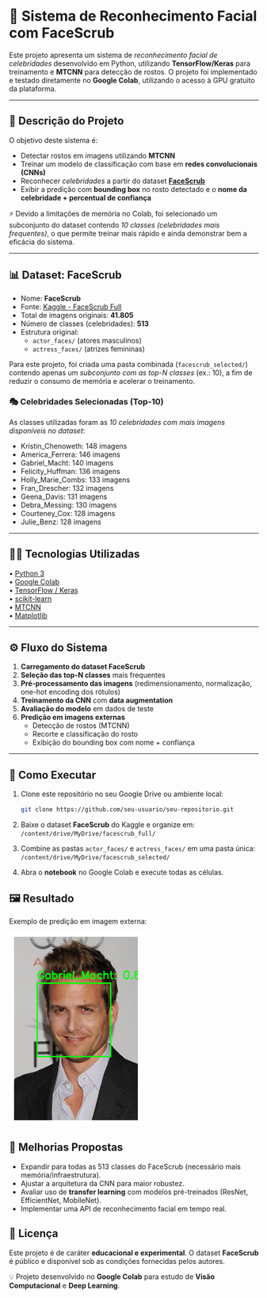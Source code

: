 # 🔎 Sistema de Reconhecimento Facial com FaceScrub

Este projeto apresenta um sistema de *reconhecimento facial de celebridades* desenvolvido em Python, utilizando **TensorFlow/Keras** para treinamento e **MTCNN** para detecção de rostos.   O projeto foi implementado e testado diretamente no **Google Colab**, utilizando o acesso à GPU gratuito da plataforma.

---
## 📌 Descrição do Projeto

O objetivo deste sistema é:
- Detectar rostos em imagens utilizando **MTCNN**  
- Treinar um modelo de classificação com base em **redes convolucionais (CNNs)**  
- Reconhecer *celebridades* a partir do dataset [**FaceScrub**](https://www.kaggle.com/datasets/rajnishe/facescrub-full)  
- Exibir a predição com **bounding box** no rosto detectado e o **nome da celebridade + percentual de confiança**

⚡ Devido a limitações de memória no Colab, foi selecionado um subconjunto do dataset contendo *10 classes (celebridades mais frequentes)*, o que permite treinar mais rápido e ainda demonstrar bem a eficácia do sistema.

---
## 📊 Dataset: FaceScrub

- Nome: **FaceScrub**  
- Fonte: [Kaggle - FaceScrub Full](https://www.kaggle.com/datasets/rajnishe/facescrub-full)  
- Total de imagens originais: **41.805**  
- Número de classes (celebridades): **513**  
- Estrutura original:
  - `actor_faces/` (atores masculinos)  
  - `actress_faces/` (atrizes femininas)  

Para este projeto, foi criada uma pasta combinada (`facescrub_selected/`) contendo apenas um *subconjunto com as top-N classes* (ex.: 10), a fim de reduzir o consumo de memória e acelerar o treinamento.

### 🎭 Celebridades Selecionadas (Top-10)

As classes utilizadas foram as *10 celebridades com mais imagens disponíveis no dataset*:
 - Kristin_Chenoweth: 148 imagens
 - America_Ferrera: 146 imagens
 - Gabriel_Macht: 140 imagens
 - Felicity_Huffman: 136 imagens
 - Holly_Marie_Combs: 133 imagens
 - Fran_Drescher: 132 imagens
 - Geena_Davis: 131 imagens
 - Debra_Messing: 130 imagens
 - Courteney_Cox: 128 imagens
 - Julie_Benz: 128 imagens

---

## 🧑‍💻 Tecnologias Utilizadas

• [Python 3](https://www.python.org/)  
• [Google Colab](https://colab.research.google.com/)  
• [TensorFlow / Keras](https://www.tensorflow.org/)  
• [scikit-learn](https://scikit-learn.org/stable/)  
• [MTCNN](https://github.com/ipazc/mtcnn)  
• [Matplotlib](https://matplotlib.org/)  

---

## ⚙️ Fluxo do Sistema

1. **Carregamento do dataset FaceScrub**  
2. **Seleção das top-N classes** mais frequentes  
3. **Pré-processamento das imagens** (redimensionamento, normalização, one-hot encoding dos rótulos)  
4. **Treinamento da CNN** com **data augmentation**  
5. **Avaliação do modelo** em dados de teste  
6. **Predição em imagens externas**  
   - Detecção de rostos (MTCNN)  
   - Recorte e classificação do rosto  
   - Exibição do bounding box com nome + confiança  

---

## 🚀 Como Executar

1. Clone este repositório no seu Google Drive ou ambiente local:
   ```bash
   git clone https://github.com/seu-usuario/seu-repositorio.git
   ```

2. Baixe o dataset **FaceScrub** do Kaggle e organize em:
        `/content/drive/MyDrive/facescrub_full/`
    
3. Combine as pastas `actor_faces/` e `actress_faces/` em uma pasta única:
    `/content/drive/MyDrive/facescrub_selected/`
    
4. Abra o **notebook** no Google Colab e execute todas as células.

## 🖼️ Resultado

Exemplo de predição em imagem externa:

![Output](https://github.com/thiagotims/ai-machine-learning/blob/main/facial-recognition/predictions/predictions.png)

## 🔮 Melhorias Propostas
- Expandir para todas as 513 classes do FaceScrub (necessário mais memória/infraestrutura).
- Ajustar a arquitetura da CNN para maior robustez.
- Avaliar uso de **transfer learning** com modelos pré-treinados (ResNet, EfficientNet, MobileNet).
- Implementar uma API de reconhecimento facial em tempo real.

## 📜 Licença
Este projeto é de caráter **educacional e experimental**.   O dataset **FaceScrub** é público e disponível sob as condições fornecidas pelos autores.

💡 Projeto desenvolvido no **Google Colab** para estudo de **Visão Computacional** e **Deep Learning**.
